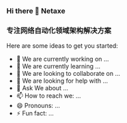 ### Hi there 👋 Netaxe
### 专注网络自动化领域架构解决方案
<!-- **netaxe/netaxe** is a ✨ _special_ ✨ repository because its `README.md` (this file) appears on your GitHub profile. -->

Here are some ideas to get you started:

- 🔭 We are currently working on ...
- 🌱 We are  currently learning ...
- 👯 We are  looking to collaborate on ...
- 🤔 We are  looking for help with ...
- 💬 Ask We  about ...
- 📫 How to reach we: ...
- 😄 Pronouns: ...
- ⚡ Fun fact: ...

